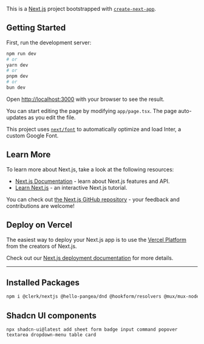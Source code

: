 This is a [Next.js](https://nextjs.org/) project bootstrapped with [`create-next-app`](https://github.com/vercel/next.js/tree/canary/packages/create-next-app).

## Getting Started

First, run the development server:

```bash
npm run dev
# or
yarn dev
# or
pnpm dev
# or
bun dev
```

Open [http://localhost:3000](http://localhost:3000) with your browser to see the result.

You can start editing the page by modifying `app/page.tsx`. The page auto-updates as you edit the file.

This project uses [`next/font`](https://nextjs.org/docs/basic-features/font-optimization) to automatically optimize and load Inter, a custom Google Font.

## Learn More

To learn more about Next.js, take a look at the following resources:

- [Next.js Documentation](https://nextjs.org/docs) - learn about Next.js features and API.
- [Learn Next.js](https://nextjs.org/learn) - an interactive Next.js tutorial.

You can check out [the Next.js GitHub repository](https://github.com/vercel/next.js/) - your feedback and contributions are welcome!

## Deploy on Vercel

The easiest way to deploy your Next.js app is to use the [Vercel Platform](https://vercel.com/new?utm_medium=default-template&filter=next.js&utm_source=create-next-app&utm_campaign=create-next-app-readme) from the creators of Next.js.

Check out our [Next.js deployment documentation](https://nextjs.org/docs/deployment) for more details.

----------------------------------------------------------------
## Installed Packages

```zsh
npm i @clerk/nextjs @hello-pangea/dnd @hookform/resolvers @mux/mux-node @mux/mux-player-react @radix-ui/react-alert-dialog @radix-ui/react-checkbox @radix-ui/react-dropdown-menu @radix-ui/react-label @radix-ui/react-popover @radix-ui/react-progress @radix-ui/react-separator @radix-ui/react-slot @tanstack/react-table axios cmdk query-string react-confetti react-dropzone react-hook-form react-hot-toast react-icons react-quill recharts stripe @uploadthing/react zod zustand
```

## Shadcn UI components
```
npx shadcn-ui@latest add sheet form badge input command popover textarea dropdown-menu table card
```
 